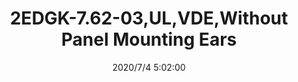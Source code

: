 ﻿---
layout: post 
title: 2EDGK-7.62-03,UL,VDE,Without Panel Mounting Ears
tags: 
categories: housing-terminal
overview: UL,VDE,Without Panel Mounting Ears
series: EDG
part_number: 2EDGK-7.62-03
thumb_img: static/202007/438-thumb-20200704130252.jpg
small_img: static/202007/438-20200704130252.jpg
date: 2020/7/4 5:02:00
---



